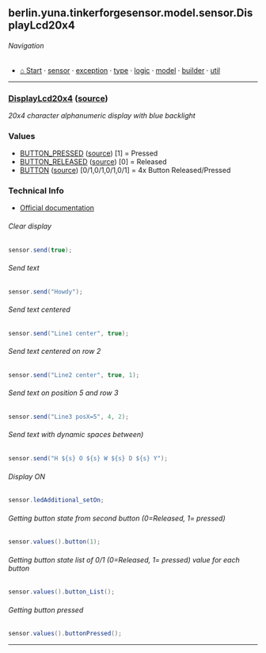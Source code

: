 ## berlin.yuna.tinkerforgesensor.model.sensor.DisplayLcd20x4
###### Navigation
* [⌂ Start](https://github.com/YunaBraska/tinkerforge-sensor/blob/master/readmeDoc/README.md) · [sensor](https://github.com/YunaBraska/tinkerforge-sensor/blob/master/readmeDoc/berlin/yuna/tinkerforgesensor/model/sensor/README.md) · [exception](https://github.com/YunaBraska/tinkerforge-sensor/blob/master/readmeDoc/berlin/yuna/tinkerforgesensor/model/exception/README.md) · [type](https://github.com/YunaBraska/tinkerforge-sensor/blob/master/readmeDoc/berlin/yuna/tinkerforgesensor/model/type/README.md) · [logic](https://github.com/YunaBraska/tinkerforge-sensor/blob/master/readmeDoc/berlin/yuna/tinkerforgesensor/logic/README.md) · [model](https://github.com/YunaBraska/tinkerforge-sensor/blob/master/readmeDoc/berlin/yuna/tinkerforgesensor/model/README.md) · [builder](https://github.com/YunaBraska/tinkerforge-sensor/blob/master/readmeDoc/berlin/yuna/tinkerforgesensor/model/builder/README.md) · [util](https://github.com/YunaBraska/tinkerforge-sensor/blob/master/readmeDoc/berlin/yuna/tinkerforgesensor/util/README.md)

---
### [DisplayLcd20x4](https://github.com/YunaBraska/tinkerforge-sensor/blob/master/readmeDoc/berlin/yuna/tinkerforgesensor/model/sensor/DisplayLcd20x4.md) ([source](https://github.com/YunaBraska/tinkerforge-sensor/blob/master/src/main/java/berlin/yuna/tinkerforgesensor/model/sensor/DisplayLcd20x4.java))
 *20x4 character alphanumeric display with blue backlight* 
### Values
 * [BUTTON_PRESSED](https://github.com/YunaBraska/tinkerforge-sensor/blob/master/readmeDoc/berlin/yuna/tinkerforgesensor/model/type/ValueType.md) ([source](https://github.com/YunaBraska/tinkerforge-sensor/blob/master/src/main/java/berlin/yuna/tinkerforgesensor/model/type/ValueType.java))  [1] = Pressed
 * [BUTTON_RELEASED](https://github.com/YunaBraska/tinkerforge-sensor/blob/master/readmeDoc/berlin/yuna/tinkerforgesensor/model/type/ValueType.md) ([source](https://github.com/YunaBraska/tinkerforge-sensor/blob/master/src/main/java/berlin/yuna/tinkerforgesensor/model/type/ValueType.java))  [0] = Released
 * [BUTTON](https://github.com/YunaBraska/tinkerforge-sensor/blob/master/readmeDoc/berlin/yuna/tinkerforgesensor/model/type/ValueType.md) ([source](https://github.com/YunaBraska/tinkerforge-sensor/blob/master/src/main/java/berlin/yuna/tinkerforgesensor/model/type/ValueType.java))  [0/1,0/1,0/1,0/1] = 4x Button Released/Pressed 
### Technical Info
 * [Official documentation](href=) 
###### Clear display
 
```java
sensor.send(true);
```
 
###### Send text
 
```java
sensor.send("Howdy");
```
 
###### Send text centered
 
```java
sensor.send("Line1 center", true);
```
 
###### Send text centered on row 2
 
```java
sensor.send("Line2 center", true, 1);
```
 
###### Send text on position 5 and row 3
 
```java
sensor.send("Line3 posX=5", 4, 2);
```
 
###### Send text with dynamic spaces between)
 
```java
sensor.send("H ${s} O ${s} W ${s} D ${s} Y");
```
 
###### Display ON
 
```java
sensor.ledAdditional_setOn;
```
 
###### Getting button state from second button (0=Released, 1= pressed)
 
```java
sensor.values().button(1);
```
 
###### Getting button state list of 0/1 (0=Released, 1= pressed) value for each button
 
```java
sensor.values().button_List();
```
 
###### Getting button pressed
 
```java
sensor.values().buttonPressed();
```

--- 
